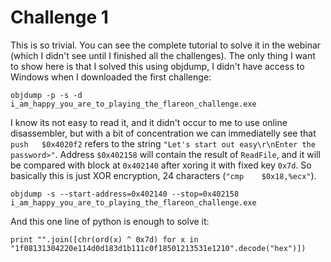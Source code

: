 # Challenge 1

This is so trivial. You can see the complete tutorial to solve it in the webinar (which I didn't see until I finished all the challenges). The only thing I want to show here is that I solved this using objdump, I didn't have access to Windows when I downloaded the first challenge:

    objdump -p -s -d i_am_happy_you_are_to_playing_the_flareon_challenge.exe

I know its not easy to read it, and it didn't occur to me to use online disassembler, but with a bit of concentration we can immediatelly see that `push   $0x4020f2` refers to the string `"Let's start out easy\r\nEnter the password>"`. Address `$0x402158` will contain the result of `ReadFile`, and it will be compared with block at `0x402140` after xoring it with fixed key `0x7d`. So basically this is just XOR encryption, 24 characters (`"cmp    $0x18,%ecx"`).

    objdump -s --start-address=0x402140 --stop=0x402158 i_am_happy_you_are_to_playing_the_flareon_challenge.exe

And this one line of python is enough to solve it:

    print "".join([chr(ord(x) ^ 0x7d) for x in "1f08131304220e114d0d183d1b111c0f18501213531e1210".decode("hex")])
